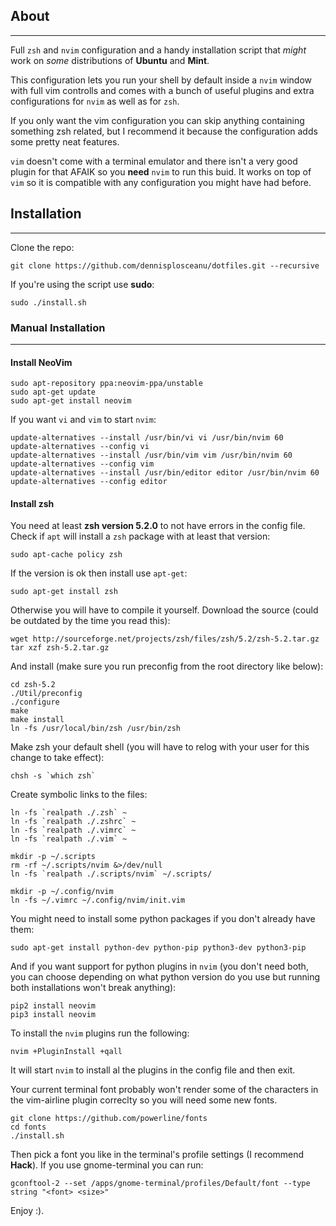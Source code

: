## About
---
Full ```zsh``` and ```nvim``` configuration and a handy installation script that *might* work on *some* distributions of **Ubuntu** and **Mint**.

This configuration lets you run your shell by default inside a ```nvim``` window with full vim controlls and comes with a bunch of useful plugins and extra configurations for ```nvim``` as well as for ```zsh```.

If you only want the vim configuration you can skip anything containing something zsh related, but I recommend it because the configuration adds some pretty neat features.

```vim``` doesn't come with a terminal emulator and there isn't a very good plugin for that AFAIK so you **need** ```nvim``` to run this buid. It works on top of ```vim``` so it is compatible with any configuration you might have had before.
## Installation 
---

Clone the repo:

    git clone https://github.com/dennisplosceanu/dotfiles.git --recursive

If you're using the script use **sudo**:

    sudo ./install.sh

### Manual Installation
---

#### Install NeoVim

    sudo apt-repository ppa:neovim-ppa/unstable
    sudo apt-get update
    sudo apt-get install neovim

If you want ```vi``` and ```vim``` to start ```nvim```:

    update-alternatives --install /usr/bin/vi vi /usr/bin/nvim 60
    update-alternatives --config vi
    update-alternatives --install /usr/bin/vim vim /usr/bin/nvim 60
    update-alternatives --config vim
    update-alternatives --install /usr/bin/editor editor /usr/bin/nvim 60
    update-alternatives --config editor

#### Install zsh

You need at least **zsh version 5.2.0** to not have errors in the config file.
Check if ```apt``` will install a ```zsh``` package with at least that version:

    sudo apt-cache policy zsh

If the version is ok then install use ```apt-get```:

    sudo apt-get install zsh

Otherwise you will have to compile it yourself.
Download the source (could be outdated by the time you read this):

    wget http://sourceforge.net/projects/zsh/files/zsh/5.2/zsh-5.2.tar.gz
    tar xzf zsh-5.2.tar.gz

And install (make sure you run preconfig from the root directory like below):

    cd zsh-5.2
    ./Util/preconfig
    ./configure
    make
    make install
    ln -fs /usr/local/bin/zsh /usr/bin/zsh

Make zsh your default shell (you will have to relog with your user for this change to take effect):

    chsh -s `which zsh`

Create symbolic links to the files:

    ln -fs `realpath ./.zsh` ~
    ln -fs `realpath ./.zshrc` ~
    ln -fs `realpath ./.vimrc` ~
    ln -fs `realpath ./.vim` ~

    mkdir -p ~/.scripts
    rm -rf ~/.scripts/nvim &>/dev/null
    ln -fs `realpath ./.scripts/nvim` ~/.scripts/

    mkdir -p ~/.config/nvim
    ln -fs ~/.vimrc ~/.config/nvim/init.vim

You might need to install some python packages if you don't already have them:

    sudo apt-get install python-dev python-pip python3-dev python3-pip

And if you want support for python plugins in ```nvim``` (you don't need both, you can choose depending on what python version do you use but running both installations  won't break anything):

    pip2 install neovim
    pip3 install neovim

To install the ```nvim``` plugins run the following:
    
    nvim +PluginInstall +qall

It will start ```nvim``` to install al the plugins in the config file and then exit.

Your current terminal font probably won't render some of the characters in the vim-airline plugin correclty so you will need some new fonts.

    git clone https://github.com/powerline/fonts
    cd fonts
    ./install.sh

Then pick a font you like in the terminal's profile settings (I recommend **Hack**). If you use gnome-terminal you can run:
    
    
    gconftool-2 --set /apps/gnome-terminal/profiles/Default/font --type string "<font> <size>"


Enjoy :).

